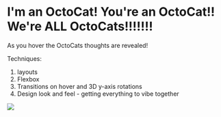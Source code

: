# I'm an OctoCat! You're an OctoCat!! We're ALL OctoCats!!!!!!!
As you hover the OctoCats thoughts are revealed! 

Techniques:
1. layouts
2. Flexbox
3. Transitions on hover and 3D y-axis rotations
4. Design look and feel - getting everything to vibe together

![](https://github.com/lisabroadhead/WebFundamentals/blob/main/CSS/octoCat/Screen%20Recording%202022-06-03%20at%2011.13.45%20AM.gif)



